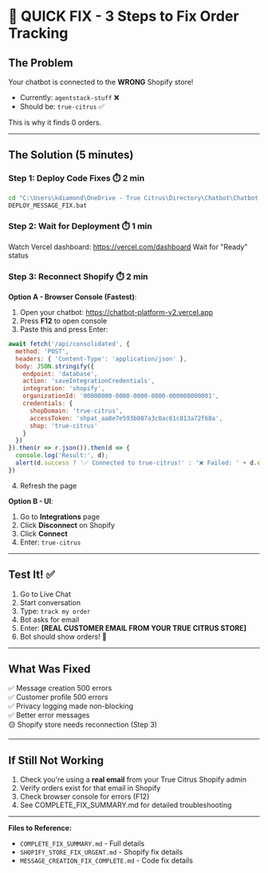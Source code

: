 # 🚨 QUICK FIX - 3 Steps to Fix Order Tracking

## The Problem
Your chatbot is connected to the **WRONG** Shopify store!
- Currently: `agentstack-stuff` ❌
- Should be: `true-citrus` ✅

This is why it finds 0 orders.

---

## The Solution (5 minutes)

### Step 1: Deploy Code Fixes ⏱️ 2 min
```bash
cd "C:\Users\kdiamond\OneDrive - True Citrus\Directory\Chatbot\Chatbot set up\Chatbot-platform_files\chatbot-platform"
DEPLOY_MESSAGE_FIX.bat
```

### Step 2: Wait for Deployment ⏱️ 1 min
Watch Vercel dashboard: https://vercel.com/dashboard
Wait for "Ready" status

### Step 3: Reconnect Shopify ⏱️ 2 min

**Option A - Browser Console (Fastest)**:
1. Open your chatbot: https://chatbot-platform-v2.vercel.app
2. Press **F12** to open console
3. Paste this and press Enter:
```javascript
await fetch('/api/consolidated', {
  method: 'POST',
  headers: { 'Content-Type': 'application/json' },
  body: JSON.stringify({
    endpoint: 'database',
    action: 'saveIntegrationCredentials',
    integration: 'shopify',
    organizationId: '00000000-0000-0000-0000-000000000001',
    credentials: {
      shopDomain: 'true-citrus',
      accessToken: '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',
      shop: 'true-citrus'
    }
  })
}).then(r => r.json()).then(d => {
  console.log('Result:', d);
  alert(d.success ? '✅ Connected to true-citrus!' : '❌ Failed: ' + d.error);
})
```
4. Refresh the page

**Option B - UI**:
1. Go to **Integrations** page
2. Click **Disconnect** on Shopify
3. Click **Connect**
4. Enter: `true-citrus`

---

## Test It! ✅

1. Go to Live Chat
2. Start conversation
3. Type: `track my order`
4. Bot asks for email
5. Enter: **[REAL CUSTOMER EMAIL FROM YOUR TRUE CITRUS STORE]**
6. Bot should show orders! 🎉

---

## What Was Fixed

✅ Message creation 500 errors  
✅ Customer profile 500 errors  
✅ Privacy logging made non-blocking  
✅ Better error messages  
🟡 Shopify store needs reconnection (Step 3)

---

## If Still Not Working

1. Check you're using a **real email** from your True Citrus Shopify admin
2. Verify orders exist for that email in Shopify
3. Check browser console for errors (F12)
4. See COMPLETE_FIX_SUMMARY.md for detailed troubleshooting

---

**Files to Reference:**
- `COMPLETE_FIX_SUMMARY.md` - Full details
- `SHOPIFY_STORE_FIX_URGENT.md` - Shopify fix details
- `MESSAGE_CREATION_FIX_COMPLETE.md` - Code fix details
